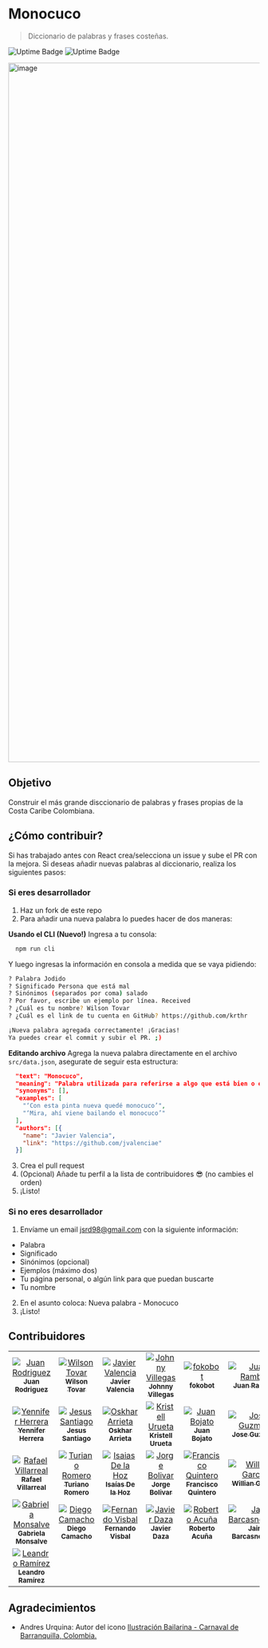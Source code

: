 # Monocuco
> Diccionario de palabras y frases costeñas.

![Uptime Badge](https://uptime.donado.co/api/badge/4/uptime/24) ![Uptime Badge](https://uptime.donado.co/api/badge/4/ping/24)

<img width="1400" alt="image" src="https://user-images.githubusercontent.com/27580836/233056568-b9985fb4-27ae-47e5-a663-48d9c1619411.png">

## Objetivo

Construir el más grande disccionario de palabras y frases propias de la Costa Caribe Colombiana.

## ¿Cómo contribuir?

Si has trabajado antes con React crea/selecciona un issue y sube el PR con la mejora.
Si deseas añadir nuevas palabras al diccionario, realiza los siguientes pasos:

### Si eres desarrollador

1. Haz un fork de este repo
2. Para añadir una nueva palabra lo puedes hacer de dos maneras:

**Usando el CLI (Nuevo!)**
Ingresa a tu consola:

```bash
  npm run cli
```

Y luego ingresas la información en consola a medida que se vaya pidiendo:

```bash
? Palabra Jodido
? Significado Persona que está mal
? Sinónimos (separados por coma) salado
? Por favor, escribe un ejemplo por línea. Received
? ¿Cuál es tu nombre? Wilson Tovar
? ¿Cuál es el link de tu cuenta en GitHub? https://github.com/krthr

¡Nueva palabra agregada correctamente! ¡Gracias!
Ya puedes crear el commit y subir el PR. ;)
```

**Editando archivo**
Agrega la nueva palabra directamente en el archivo `src/data.json`, asegurate de seguir esta estructura:

```json
  "text": "Monocuco",
  "meaning": "Palabra utilizada para referirse a algo que está bien o es bonito. Figura del carnaval de barranquilla.",
  "synonyms": [],
  "examples": [
    "‘Con esta pinta nueva quedé monocuco’",
    "‘Mira, ahí viene bailando el monocuco’"
  ],
  "authors": [{
    "name": "Javier Valencia",
    "link": "https://github.com/jvalenciae"
  }]
```

3. Crea el pull request
4. (Opcional) Añade tu perfil a la lista de contribuidores 😎 (no cambies el orden)
5. ¡Listo!

### Si no eres desarrollador

1. Envíame un email [jsrd98@gmail.com](mailto:jsrd98@gmail.com) con la siguiente información:

- Palabra
- Significado
- Sinónimos (opcional)
- Ejemplos (máximo dos)
- Tu página personal, o algún link para que puedan buscarte
- Tu nombre

2. En el asunto coloca: Nueva palabra - Monocuco
3. ¡Listo!

## Contribuidores

<table>
  <tr>
    <td align="center">
      <a href="https://github.com/sjdonado">
        <img src="https://avatars.githubusercontent.com/u/27580836?s=460" alt="Juan Rodriguez" />
        <br />
        <sub>
          <b>Juan Rodriguez</b>
        </sub>
      </a>
    </td>
    <td align="center">
      <a href="https://github.com/krthr">
        <img src="https://avatars.githubusercontent.com/u/18665740?s=460" alt="Wilson Tovar" />
        <br />
        <sub>
          <b>Wilson Tovar</b>
        </sub>
      </a>
    </td>
    <td align="center">
      <a href="https://github.com/jvalenciae">
        <img src="https://avatars.githubusercontent.com/u/44078264?s=460" alt="Javier Valencia" />
        <br />
        <sub>
          <b>Javier Valencia</b>
        </sub>
      </a>
    </td>
    <td align="center">
      <a href="https://github.com/C9-LinkRs">
        <img src="https://avatars.githubusercontent.com/u/23248296?s=460" alt="Johnny Villegas" />
        <br />
        <sub>
          <b>Johnny Villegas</b>
        </sub>
      </a>
    </td>
    <td align="center">
      <a href="https://github.com/fokobot">
        <img src="https://avatars.githubusercontent.com/u/25647093?s=460" alt="fokobot" />
        <br />
        <sub>
          <b>fokobot</b>
        </sub>
      </a>
    </td>
    <td align="center">
      <a href="https://github.com/herasj">
        <img src="https://avatars.githubusercontent.com/u/25647268?s=460" alt="Juan Rambal" />
        <br />
        <sub>
          <b>Juan Rambal</b>
        </sub>
      </a>
    </td>
  </tr>
  <tr>
    <td align="center">
      <a href="https://github.com/Yenniferh">
        <img src="https://avatars.githubusercontent.com/u/19285706?s=460" alt="Yennifer Herrera" />
        <br />
        <sub>
          <b>Yennifer Herrera</b>
        </sub>
      </a>
    </td>
    <td align="center">
      <a href="https://github.com/jaravad">
        <img src="https://avatars.githubusercontent.com/u/30931849?s=460" alt="Jesus Santiago" />
        <br />
        <sub>
          <b>Jesus Santiago</b>
        </sub>
      </a>
    </td>
    <td align="center">
      <a href="https://github.com/oskhar1099">
        <img src="https://avatars.githubusercontent.com/u/44534546?s=460" alt="Oskhar Arrieta" />
        <br />
        <sub>
          <b>Oskhar Arrieta</b>
        </sub>
      </a>
    </td>
    <td align="center">
      <a href="https://github.com/kristellu">
        <img src="https://avatars.githubusercontent.com/u/28717626?s=460" alt="Kristell Urueta" />
        <br />
        <sub>
          <b>Kristell Urueta</b>
        </sub>
      </a>
    </td>
    <td align="center">
      <a href="https://github.com/juandavid716">
        <img src="https://avatars.githubusercontent.com/u/42303342?s=460" alt="Juan Bojato" />
        <br />
        <sub>
          <b>Juan Bojato</b>
        </sub>
      </a>
    </td>
    <td align="center">
      <a href="https://github.com/pygabo">
        <img src="https://avatars.githubusercontent.com/u/17889145?s=460" alt="Jose Guzman" />
        <br />
        <sub>
          <b>Jose Guzman</b>
        </sub>
      </a>
    </td>
  </tr>
  <tr>
    <td align="center">
      <a href="https://github.com/Rafaell416">
        <img src="https://avatars.githubusercontent.com/u/18080929?s=460" alt="Rafael Villarreal" />
        <br />
        <sub>
          <b>Rafael Villarreal</b>
        </sub>
      </a>
    </td>
    <td align="center">
      <a href="https://github.com/Rome96">
        <img src="https://avatars.githubusercontent.com/u/19671381?s=460" alt="Turiano Romero" />
        <br />
        <sub>
          <b>Turiano Romero</b>
        </sub>
      </a>
    </td>
    <td align="center">
      <a href="https://github.com/Isaiasdelahoz">
        <img src="https://avatars.githubusercontent.com/u/25128103?s=460" alt="Isaias De la Hoz" />
        <br />
        <sub>
          <b>Isaías De la Hoz</b>
        </sub>
      </a>
    </td>
    <td align="center">
      <a href="https://github.com/jbolivard">
        <img src="https://avatars.githubusercontent.com/u/62828937?s=460" alt="Jorge Bolivar" />
        <br />
        <sub>
          <b>Jorge Bolivar</b>
        </sub>
      </a>
    </td>
    <td align="center">
      <a href="https://github.com/cesc1989">
        <img src="https://avatars.githubusercontent.com/u/1375981?s=460" alt="Francisco Quintero" />
        <br />
        <sub>
          <b>Francisco Quintero</b>
        </sub>
      </a>
    </td>
    <td align="center">
      <a href="https://github.com/wgarcia1309">
        <img src="https://avatars.githubusercontent.com/u/20034079?s=460" alt="Willian Garcia" />
        <br />
        <sub>
          <b>Willian Garcia</b>
        </sub>
      </a>
    </td>
  </tr>
  <tr>
    <td align="center">
      <a href="https://github.com/gmmonsalve">
        <img src="https://avatars.githubusercontent.com/u/30907973?s=460" alt="Gabriela Monsalve" />
        <br />
        <sub>
          <b>Gabriela Monsalve</b>
        </sub>
      </a>
    </td>
    <td align="center">
      <a href="https://github.com/hackvan">
        <img src="https://avatars.githubusercontent.com/u/179497?s=460" alt="Diego Camacho" />
        <br />
        <sub>
          <b>Diego Camacho</b>
        </sub>
      </a>
    </td>
    <td align="center">
      <a href="https://github.com/ferch5003">
        <img src="https://avatars.githubusercontent.com/u/26355409?s=460" alt="Fernando Visbal" />
        <br />
        <sub>
          <b>Fernando Visbal</b>
        </sub>
      </a>
    </td>
    <td align="center">
      <a href="https://github.com/javierdaza">
        <img src="https://avatars.githubusercontent.com/u/3085051?s=460" alt="Javier Daza" />
        <br />
        <sub>
          <b>Javier Daza</b>
        </sub>
      </a>
    </td>
    <td align="center">
      <a href="https://github.com/rmacuna">
        <img src="https://avatars.githubusercontent.com/u/25620714?s=460" alt="Roberto Acuña" />
        <br />
        <sub>
          <b>Roberto Acuña</b>
        </sub>
      </a>
    </td>
    <td align="center">
      <a href="https://github.com/barcasnerd">
        <img src="https://avatars.githubusercontent.com/u/49013288?s=460" alt="Jair Barcasnegras" />
        <br />
        <sub>
          <b>Jair Barcasnegras</b>
        </sub>
      </a>
    </td>
    </tr>
  <tr>
    <td align="center">
      <a href="https://github.com/LJossue">
        <img src="https://avatars.githubusercontent.com/u/101231796?s=460" alt="Leandro Ramírez" />
        <br />
        <sub>
          <b>Leandro Ramírez</b>
        </sub>
      </a>
    </td>
  </tr>
     
  
<table>

## Agradecimientos

- Andres Urquina: Autor del icono [Ilustración Bailarina - Carnaval de Barranquilla, Colombia.](https://www.flickr.com/photos/andresurquina/16246891029)
